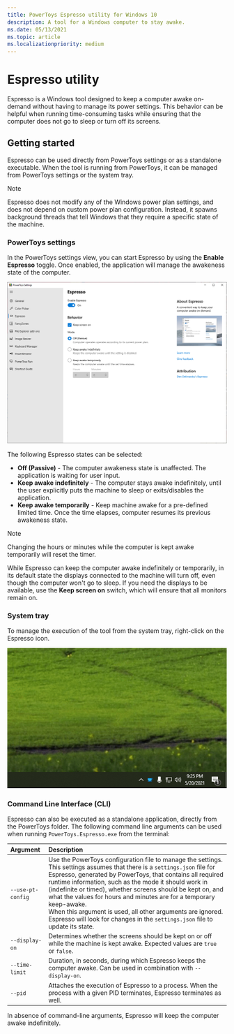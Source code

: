```yaml
---
title: PowerToys Espresso utility for Windows 10
description: A tool for a Windows computer to stay awake.
ms.date: 05/13/2021
ms.topic: article
ms.localizationpriority: medium
---
```


# Espresso utility

Espresso is a Windows tool designed to keep a computer awake on-demand without having to manage its power settings. This behavior can be helpful when running time-consuming tasks while ensuring that the computer does not go to sleep or turn off its screens.

## Getting started

Espresso can be used directly from PowerToys settings or as a standalone executable. When the tool is running from PowerToys, it can be managed from PowerToys settings or the system tray.

>[!NOTE]
>Espresso does not modify any of the Windows power plan settings, and does not depend on custom power plan configuration. Instead, it spawns background threads that tell Windows that they require a specific state of the machine.

### PowerToys settings

In the PowerToys settings view, you can start Espresso by using the **Enable Espresso** toggle. Once enabled, the application will manage the awakeness state of the computer.

![A screenshot of the Espresso settings](../images/powertoys-espresso.png)

The following Espresso states can be selected:

- **Off (Passive)** - The computer awakeness state is unaffected. The application is waiting for user input.
- **Keep awake indefinitely** - The computer stays awake indefinitely, until the user explicitly puts the machine to sleep or exits/disables the application.
- **Keep awake temporarily** - Keep machine awake for a pre-defined limited time. Once the time elapses, computer resumes its previous awakeness state.

>[!NOTE]
>Changing the hours or minutes while the computer is kept awake temporarily will reset the timer.

While Espresso can keep the computer awake indefinitely or temporarily, in its default state the displays connected to the machine will turn off, even though the computer won't go to sleep. If you need the displays to be available, use the **Keep screen on** switch, which will ensure that all monitors remain on.

### System tray

To manage the execution of the tool from the system tray, right-click on the Espresso icon.

![Espresso settings managed from the system tray on Windows 10](../images/powertoys-espresso-tray.gif)

### Command Line Interface (CLI)

Espresso can also be executed as a standalone application, directly from the PowerToys folder. The following command line arguments can be used when running `PowerToys.Espresso.exe` from the terminal:

| Argument          | Description |
|:------------------|:------------|
| `--use-pt-config` | Use the PowerToys configuration file to manage the settings. This settings assumes that there is a `settings.json` file for Espresso, generated by PowerToys, that contains all required runtime information, such as the mode it should work in (indefinite or timed), whether screens should be kept on, and what the values for hours and minutes are for a temporary keep-awake.<br/>When this argument is used, all other arguments are ignored. Espresso will look for changes in the `settings.json` file to update its state. |
| `--display-on`    | Determines whether the screens should be kept on or off while the machine is kept awake. Expected values are `true` or `false`. |
| `--time-limit`    | Duration, in seconds, during which Espresso keeps the computer awake. Can be used in combination with `--display-on`. |
| `--pid`           | Attaches the execution of Espresso to a process. When the process with a given PID terminates, Espresso terminates as well. |

In absence of command-line arguments, Espresso will keep the computer awake indefinitely.